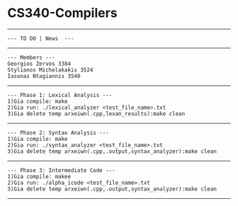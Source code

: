 # CS340-Compilers
---------------------------------
```
--- TO DO | News  ---
```
---------------------------------
```
--- Members ---
Georgios Zervos 3384
Stylianos Michelakakis 3524
Iasonas Ntagiannis 3540
```
---------------------------------
```
--- Phase 1: Lexical Analysis ---
1)Gia compile: make 
2)Gia run: ./lexical_analyzer <test_file_name>.txt
3)Gia delete temp arxeiwn(.cpp,lexan_results):make clean
```
---------------------------------
```
--- Phase 2: Syntax Analysis ---
1)Gia compile: make 
2)Gia run: ./syntax_analyzer <test_file_name>.txt 
3)Gia delete temp arxeiwn(.cpp,.output,syntax_analyzer):make clean
```
---------------------------------
```
--- Phase 3: Intermediate Code ---
1)Gia compile: makee
2)Gia run: ./alpha_icode <test_file_name>.txt 
3)Gia delete temp arxeiwn(.cpp,.output,syntax_analyzer):make clean
```
---------------------------------
